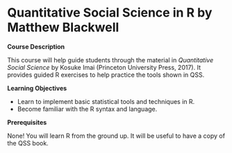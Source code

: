 # Quantitative Social Science in R by Matthew Blackwell

**Course Description**

This course will help guide students through the material in *Quantitative Social Science* by Kosuke Imai (Princeton University Press, 2017). It provides guided R exercises to help practice the tools shown in QSS. 

**Learning Objectives**

- Learn to implement basic statistical tools and techniques in R. 
- Become familiar with the R syntax and language. 

**Prerequisites**

None! You will learn R from the ground up. It will be useful to have a copy of the QSS book. 
